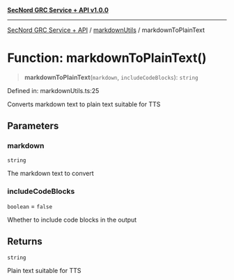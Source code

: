[**SecNord GRC Service + API v1.0.0**](../../README.md)

***

[SecNord GRC Service + API](../../README.md) / [markdownUtils](../README.md) / markdownToPlainText

# Function: markdownToPlainText()

> **markdownToPlainText**(`markdown`, `includeCodeBlocks`): `string`

Defined in: markdownUtils.ts:25

Converts markdown text to plain text suitable for TTS

## Parameters

### markdown

`string`

The markdown text to convert

### includeCodeBlocks

`boolean` = `false`

Whether to include code blocks in the output

## Returns

`string`

Plain text suitable for TTS
